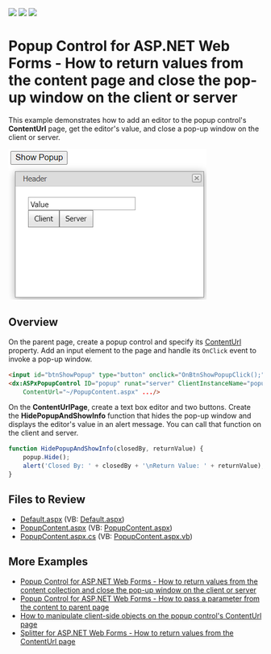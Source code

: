 <!-- default badges list -->
![](https://img.shields.io/endpoint?url=https://codecentral.devexpress.com/api/v1/VersionRange/128565048/13.1.5%2B)
[![](https://img.shields.io/badge/Open_in_DevExpress_Support_Center-FF7200?style=flat-square&logo=DevExpress&logoColor=white)](https://supportcenter.devexpress.com/ticket/details/E3098)
[![](https://img.shields.io/badge/📖_How_to_use_DevExpress_Examples-e9f6fc?style=flat-square)](https://docs.devexpress.com/GeneralInformation/403183)
<!-- default badges end -->
# Popup Control for ASP.NET Web Forms - How to return values from the content page and close the pop-up window on the client or server

This example demonstrates how to add an editor to the popup control's **ContentUrl** page, get the editor's value, and close a pop-up window on the client or server.

![Popup ContentUrl page](PopupContentUrl.png)

## Overview

On the parent page, create a popup control and specify its [ContentUrl](https://docs.devexpress.com/AspNet/DevExpress.Web.ASPxPopupControlBase.ContentUrl) property. Add an input element to the page and handle its `OnClick` event to invoke a pop-up window.

```aspx
<input id="btnShowPopup" type="button" onclick="OnBtnShowPopupClick();" value="Show Popup" />
<dx:ASPxPopupControl ID="popup" runat="server" ClientInstanceName="popup"
    ContentUrl="~/PopupContent.aspx" .../>
```

On the **ContentUrlPage**, create a text box editor and two buttons. Create the **HidePopupAndShowInfo** function that hides the pop-up window and displays the editor's value in an alert message. You can call that function on the client and server.

```js
function HidePopupAndShowInfo(closedBy, returnValue) {
    popup.Hide();
    alert('Closed By: ' + closedBy + '\nReturn Value: ' + returnValue);
}
```

## Files to Review

* [Default.aspx](./CS/WebSite/Default.aspx) (VB: [Default.aspx](./VB/WebSite/Default.aspx))
* [PopupContent.aspx](./CS/WebSite/PopupContent.aspx) (VB: [PopupContent.aspx](./VB/WebSite/PopupContent.aspx))
* [PopupContent.aspx.cs](./CS/WebSite/PopupContent.aspx.cs) (VB: [PopupContent.aspx.vb](./VB/WebSite/PopupContent.aspx.vb))

## More Examples

* [Popup Control for ASP.NET Web Forms - How to return values from the сontent сollection and close the pop-up window on the client or server](https://github.com/DevExpress-Examples/asp-net-web-forms-popup-control-get-edit-values-and-close-popup-on-client-and-server)
* [Popup Control for ASP.NET Web Forms - How to pass a parameter from the content to parent page](https://github.com/DevExpress-Examples/asp-net-web-forms-popup-control-pass-parameter-from-content-to-parent-page)
* [How to manipulate client-side objects on the popup control's ContentUrl page](https://github.com/DevExpress-Examples/how-to-manipulate-client-side-objects-within-a-aspxpopupcontrol-with-the-specified-contenturl-e3928)
* [Splitter for ASP.NET Web Forms - How to return values from the ContentUrl page](https://github.com/DevExpress-Examples/aspxsplitter-how-to-return-a-value-from-a-page-specified-via-splitterpanecontenturl-e3614)
